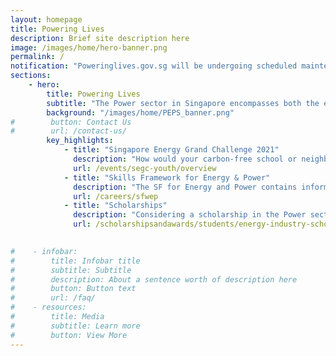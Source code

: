 ```yaml
---
layout: homepage
title: Powering Lives
description: Brief site description here
image: /images/home/hero-banner.png
permalink: /
notification: "Poweringlives.gov.sg will be undergoing scheduled maintenance from 18 Jun 2021 (09:00) to 19 Jun 2021 (02:00), and will not be available during this period. We apologise for any inconvenience."
sections:
    - hero:
        title: Powering Lives
        subtitle: "The Power sector in Singapore encompasses both the electricity and gas sectors. Together with our industry partners, we ensure that a stable and affordable supply of energy is delivered to consumers."
        background: "/images/home/PEPS_banner.png"
#        button: Contact Us
#        url: /contact-us/
        key_highlights:
            - title: "Singapore Energy Grand Challenge 2021"
              description: "How would your carbon-free school or neighbourhood in Singapore look like in 2050?"
              url: /events/segc-youth/overview
            - title: "Skills Framework for Energy & Power"
              description: "The SF for Energy and Power contains information on trends, career pathways, occupations, job roles, skills and competencies and training programmes." 
              url: /careers/sfwep
            - title: "Scholarships"
              description: "Considering a scholarship in the Power sector? We have available scholarships for ITE, polytechnic and university students."
              url: /scholarshipsandawards/students/energy-industry-scholarship

              
#    - infobar:
#        title: Infobar title
#        subtitle: Subtitle
#        description: About a sentence worth of description here
#        button: Button text
#        url: /faq/
#    - resources:
#        title: Media
#        subtitle: Learn more
#        button: View More
---
```


